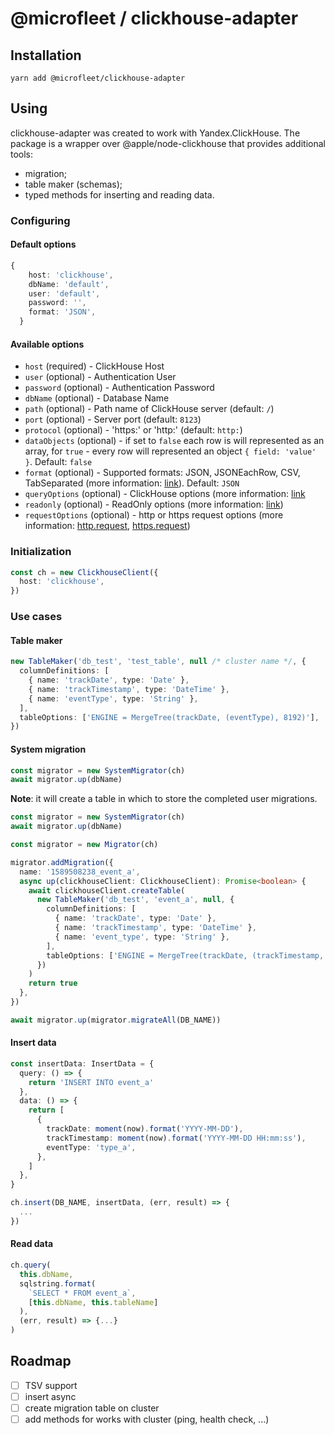 # @microfleet / clickhouse-adapter

## Installation

`yarn add @microfleet/clickhouse-adapter`

## Using

clickhouse-adapter was created to work with Yandex.ClickHouse. The package is a wrapper over @apple/node-clickhouse that provides additional tools:

- migration;
- table maker (schemas);
- typed methods for inserting and reading data.

### Configuring

#### Default options

```typescript
{
    host: 'clickhouse',
    dbName: 'default',
    user: 'default',
    password: '',
    format: 'JSON',
  }
```

#### Available options

- `host` (required) - ClickHouse Host
- `user` (optional) - Authentication User
- `password` (optional) - Authentication Password
- `dbName` (optional) - Database Name
- `path` (optional) - Path name of ClickHouse server (default: `/`)
- `port` (optional) - Server port (default: `8123`)
- `protocol` (optional) - 'https:' or 'http:' (default: `http:`)
- `dataObjects` (optional) - if set to `false` each row is will represented as an array, for `true` - every row will represented an object `{ field: 'value' }`. Default: `false`
- `format` (optional) - Supported formats: JSON, JSONEachRow, CSV, TabSeparated (more information: [link](https://clickhouse.tech/docs/en/interfaces/formats/)). Default: `JSON`
- `queryOptions` (optional) - ClickHouse options (more information: [link](https://clickhouse.tech/docs/en/operations/settings/)
- `readonly` (optional) - ReadOnly options (more information: [link](https://clickhouse.tech/docs/en/operations/settings/permissions-for-queries/#settings_readonly))
- `requestOptions` (optional) - http or https request options (more information: [http.request](https://nodejs.org/api/http.html#http_http_request_options_callback), [https.request](https://nodejs.org/api/https.html#https_https_request_options_callback))

### Initialization

```typescript
const ch = new ClickhouseClient({
  host: 'clickhouse',
})
```

### Use cases

#### Table maker

```typescript
new TableMaker('db_test', 'test_table', null /* cluster name */, {
  columnDefinitions: [
    { name: 'trackDate', type: 'Date' },
    { name: 'trackTimestamp', type: 'DateTime' },
    { name: 'eventType', type: 'String' },
  ],
  tableOptions: ['ENGINE = MergeTree(trackDate, (eventType), 8192)'],
})
```

#### System migration

```typescript
const migrator = new SystemMigrator(ch)
await migrator.up(dbName)
```

**Note**: it will create a table in which to store the completed user migrations.

```typescript
const migrator = new SystemMigrator(ch)
await migrator.up(dbName)

const migrator = new Migrator(ch)

migrator.addMigration({
  name: '1589508238_event_a',
  async up(clickhouseClient: ClickhouseClient): Promise<boolean> {
    await clickhouseClient.createTable(
      new TableMaker('db_test', 'event_a', null, {
        columnDefinitions: [
          { name: 'trackDate', type: 'Date' },
          { name: 'trackTimestamp', type: 'DateTime' },
          { name: 'event_type', type: 'String' },
        ],
        tableOptions: ['ENGINE = MergeTree(trackDate, (trackTimestamp, event_type), 8192)'],
      })
    )
    return true
  },
})

await migrator.up(migrator.migrateAll(DB_NAME))
```

#### Insert data

```typescript
const insertData: InsertData = {
  query: () => {
    return 'INSERT INTO event_a'
  },
  data: () => {
    return [
      {
        trackDate: moment(now).format('YYYY-MM-DD'),
        trackTimestamp: moment(now).format('YYYY-MM-DD HH:mm:ss'),
        eventType: 'type_a',
      },
    ]
  },
}

ch.insert(DB_NAME, insertData, (err, result) => {
  ...
})
```

#### Read data

```typescript
ch.query(
  this.dbName,
  sqlstring.format(
    `SELECT * FROM event_a`,
    [this.dbName, this.tableName]
  ),
  (err, result) => {...}
)
```

## Roadmap

- [ ] TSV support
- [ ] insert async
- [ ] create migration table on cluster
- [ ] add methods for works with cluster (ping, health check, ...)
